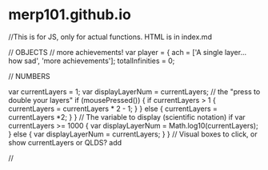 # merp101.github.io
//This is for JS, only for actual functions. HTML is in index.md




//   OBJECTS
// more achievements!
var player = {
  ach = ['A single layer... how sad', 'more achievements'];
  totalInfinities = 0;
  





//   NUMBERS

var currentLayers = 1;
var displayLayerNum = currentLayers;
// the "press to double your layers"
if (mousePressed()) { 
  if currentLayers > 1 {
  currentLayers = currentLayers * 2 - 1;
  }
 } else {
  currentLayers = currentLayers *2;
  }
}
// The variable to display (scientific notation) 
if var currentLayers >= 1000 {
  var displayLayerNum = Math.log10(currentLayers);
 } else {
  var displayLayerNum = currentLayers;
  }
}
// Visual boxes to click, or show currentLayers or QLDS? add

//
